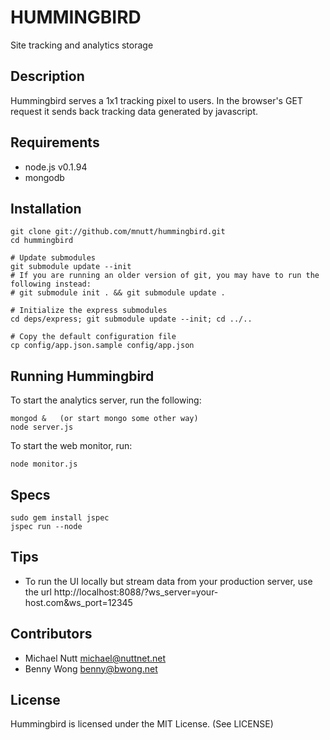HUMMINGBIRD
===========

Site tracking and analytics storage


Description
---------------

Hummingbird serves a 1x1 tracking pixel to users.  In the browser's GET request it
sends back tracking data generated by javascript.


Requirements
-------------------

 * node.js v0.1.94
 * mongodb


Installation
--------------

    git clone git://github.com/mnutt/hummingbird.git
    cd hummingbird

    # Update submodules
    git submodule update --init
    # If you are running an older version of git, you may have to run the following instead:
    # git submodule init . && git submodule update .

    # Initialize the express submodules
    cd deps/express; git submodule update --init; cd ../..

    # Copy the default configuration file
    cp config/app.json.sample config/app.json


Running Hummingbird
------------------------------

To start the analytics server, run the following:

    mongod &   (or start mongo some other way)
    node server.js

To start the web monitor, run:

    node monitor.js


Specs
--------

    sudo gem install jspec
    jspec run --node


Tips
-----

 * To run the UI locally but stream data from your production server, use the url http://localhost:8088/?ws_server=your-host.com&ws_port=12345


Contributors
------------

 * Michael Nutt <michael@nuttnet.net>
 * Benny Wong <benny@bwong.net>


License
-------

Hummingbird is licensed under the MIT License. (See LICENSE)
